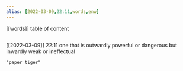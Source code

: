 ```yaml
---
alias: [2022-03-09,22:11,words,enw]
---
```

[[words]]
table of content
```toc
```

[[2022-03-09]] 22:11
one that is outwardly powerful or dangerous but inwardly weak or ineffectual
```query
"paper tiger"
```
